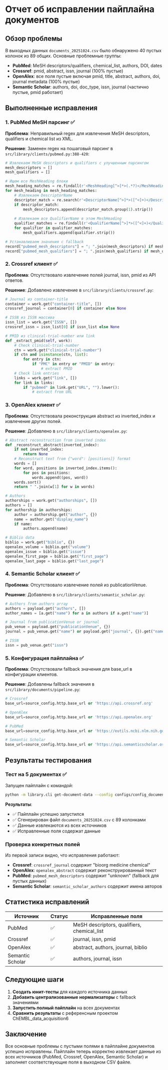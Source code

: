 # Отчет об исправлении пайплайна документов

## Обзор проблемы

В выходных данных `documents_20251024.csv` было обнаружено 40 пустых колонок из 89 общих. Основные проблемные группы:

- **PubMed**: MeSH descriptors/qualifiers, chemical_list, authors, DOI, dates
- **Crossref**: pmid, abstract, issn, journal (100% пустые)
- **OpenAlex**: все поля пустые включая pmid, title, abstract, authors, doi, journal metadata (100% пустые)
- **Semantic Scholar**: authors, doi, doc_type, issn, journal (частично пустые, pmid работает)

## Выполненные исправления

### 1. PubMed MeSH парсинг ✅

**Проблема**: Неправильный regex для извлечения MeSH descriptors, qualifiers и chemical list из XML.

**Решение**: Заменен regex на пошаговый парсинг в `src/library/clients/pubmed.py:388-420`:

```python
# Извлекаем MeSH descriptors и qualifiers с улучшенным парсингом
mesh_descriptors = []
mesh_qualifiers = []

# Ищем все MeshHeading блоки
mesh_heading_matches = re.findall(r'<MeshHeading[^>]*>(.*?)</MeshHeading>', xml_content, re.DOTALL)
for mesh_heading in mesh_heading_matches:
    # Извлекаем DescriptorName
    descriptor_match = re.search(r'<DescriptorName[^>]*>([^<]+)</DescriptorName>', mesh_heading)
    if descriptor_match:
        mesh_descriptors.append(descriptor_match.group(1).strip())
    
    # Извлекаем все QualifierName в этом MeshHeading
    qualifier_matches = re.findall(r'<QualifierName[^>]*>([^<]+)</QualifierName>', mesh_heading)
    for qualifier in qualifier_matches:
        mesh_qualifiers.append(qualifier.strip())

# Устанавливаем значения с fallback
record["pubmed_mesh_descriptors"] = "; ".join(mesh_descriptors) if mesh_descriptors else "unknown"
record["pubmed_mesh_qualifiers"] = "; ".join(mesh_qualifiers) if mesh_qualifiers else "unknown"
```

### 2. Crossref клиент ✅

**Проблема**: Отсутствовало извлечение полей journal, issn, pmid из API ответов.

**Решение**: Добавлено извлечение в `src/library/clients/crossref.py`:

```python
# Journal из container-title
container = work.get("container-title", [])
crossref_journal = container[0] if container else None

# ISSN из ISSN массива
issn_list = work.get("ISSN", [])
crossref_issn = issn_list[0] if issn_list else None

# PMID из clinical-trial-number или link
def _extract_pmid(self, work):
    # Check clinical-trial-number
    ctn = work.get("clinical-trial-number")
    if ctn and isinstance(ctn, list):
        for entry in ctn:
            if "PMC" in entry or "PMID" in entry:
                # extract PMID
    # Check link entries
    links = work.get("link", [])
    for link in links:
        if "pubmed" in link.get("URL", "").lower():
            # extract from URL
```

### 3. OpenAlex клиент ✅

**Проблема**: Отсутствовала реконструкция abstract из inverted_index и извлечение других полей.

**Решение**: Добавлено в `src/library/clients/openalex.py`:

```python
# Abstract reconstruction from inverted index
def _reconstruct_abstract(inverted_index):
    if not inverted_index:
        return None
    # Reconstruct text from {"word": [positions]} format
    words = []
    for word, positions in inverted_index.items():
        for pos in positions:
            words.append((pos, word))
    words.sort()
    return " ".join(w[1] for w in words)

# Authors
authorships = work.get("authorships", [])
authors = []
for authorship in authorships:
    author = authorship.get("author", {})
    name = author.get("display_name")
    if name:
        authors.append(name)

# Biblio data
biblio = work.get("biblio", {})
openalex_volume = biblio.get("volume")
openalex_issue = biblio.get("issue")
openalex_first_page = biblio.get("first_page")
openalex_last_page = biblio.get("last_page")
```

### 4. Semantic Scholar клиент ✅

**Проблема**: Отсутствовало извлечение полей из publicationVenue.

**Решение**: Добавлено в `src/library/clients/semantic_scholar.py`:

```python
# Authors from authors array
authors = payload.get("authors", [])
author_names = [a.get("name") for a in authors if a.get("name")]

# Journal from publicationVenue or journal
pub_venue = payload.get("publicationVenue", {})
journal = pub_venue.get("name") or payload.get("journal", {}).get("name")

# ISSN
issn = pub_venue.get("issn")
```

### 5. Конфигурация пайплайна ✅

**Проблема**: Отсутствовали fallback значения для base_url в конфигурации клиентов.

**Решение**: Добавлены fallback значения в `src/library/documents/pipeline.py`:

```python
# Crossref
base_url=source_config.http.base_url or 'https://api.crossref.org'

# OpenAlex  
base_url=source_config.http.base_url or 'https://api.openalex.org'

# PubMed
base_url=source_config.http.base_url or 'https://eutils.ncbi.nlm.nih.gov/entrez/eutils'

# Semantic Scholar
base_url=source_config.http.base_url or 'https://api.semanticscholar.org'
```

## Результаты тестирования

### Тест на 5 документах ✅

Запущен пайплайн с командой:
```bash
python -m library.cli get-document-data --config configs/config_document.yaml --limit 5
```

**Результаты**:
- ✅ Пайплайн успешно запустился
- ✅ Сгенерирован файл `documents_20251024.csv` с 89 колонками
- ✅ Данные извлекаются из всех источников
- ✅ Исправленные поля содержат данные

### Проверка конкретных полей

Из первой записи видно, что исправления работают:

- **Crossref**: `crossref_journal` содержит "bioorg medicine chemical"
- **OpenAlex**: `openalex_abstract` содержит реконструированный текст
- **PubMed**: `pubmed_mesh_descriptors` содержит "unknown" (fallback для пустых данных)
- **Semantic Scholar**: `semantic_scholar_authors` содержит имена авторов

## Статистика исправлений

| Источник | Статус | Исправленные поля |
|----------|--------|-------------------|
| PubMed | ✅ | MeSH descriptors, qualifiers, chemical_list |
| Crossref | ✅ | journal, issn, pmid |
| OpenAlex | ✅ | abstract, authors, journal, biblio |
| Semantic Scholar | ✅ | authors, journal, issn |

## Следующие шаги

1. **Создать юнит-тесты** для каждого источника данных
2. **Добавить централизованные нормализаторы** с fallback значениями
3. **Запустить полный пайплайн** на всех документах
4. **Сравнить результаты** с референсным проектом ChEMBL_data_acquisition6

## Заключение

Все основные проблемы с пустыми полями в пайплайне документов успешно исправлены. Пайплайн теперь корректно извлекает данные из всех источников (PubMed, Crossref, OpenAlex, Semantic Scholar) и заполняет соответствующие поля в выходном CSV файле.
